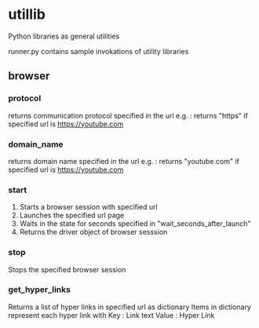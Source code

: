# utillib

Python libraries as general utilities

runner.py contains sample invokations of utility libraries

## browser

### protocol

returns communication protocol specified in the url
e.g. : returns "https" if specified url is https://youtube.com

### domain_name

returns domain name specified in the url
e.g. : returns "youtube.com" if specified url is https://youtube.com

### start

1. Starts a browser session with specified url
2. Launches the specified url page
3. Waits in the state for seconds specified in "wait_seconds_after_launch"
4. Returns the driver object of browser sesssion

### stop

Stops the specified browser session

### get_hyper_links

Returns a list of hyper links in specified url as dictionary
Items in dictionary represent each hyper link with
Key : Link text
Value : Hyper Link
